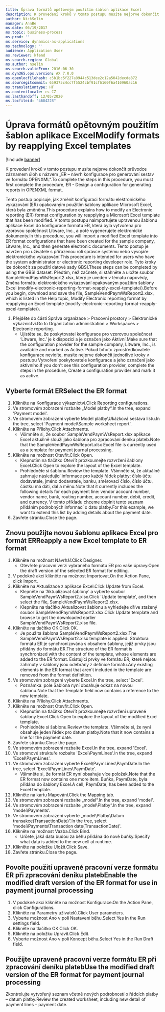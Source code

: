 ```yaml
---
title: Úprava formátů opětovným použitím šablon aplikace Excel
description: K provedení kroků v tomto postupu musíte nejprve dokončit průvodce záznamem úloh s názvem „ER – návrh konfigurace pro generování sestav ve formátu OPENXML“.
author: NickSelin
manager: AnnBe
ms.date: 06/19/2017
ms.topic: business-process
ms.prod: ''
ms.service: dynamics-ax-applications
ms.technology: ''
audience: Application User
ms.reviewer: kfend
ms.search.region: Global
ms.author: nselin
ms.search.validFrom: 2016-06-30
ms.dyn365.ops.version: AX 7.0.0
ms.openlocfilehash: c5b1bc5f227a0944c513dee2c12a5042decde872
ms.sourcegitcommit: 659375c4cc7f5524cbf91cf6160f6a410960ac16
ms.translationtype: HT
ms.contentlocale: cs-CZ
ms.lasthandoff: 12/05/2020
ms.locfileid: "4684228"
---
```

# <a name="modify-formats-by-reapplying-excel-templates"></a><span data-ttu-id="44b22-103">Úprava formátů opětovným použitím šablon aplikace Excel</span><span class="sxs-lookup"><span data-stu-id="44b22-103">Modify formats by reapplying Excel templates</span></span>

[!include [banner](../../includes/banner.md)]

<span data-ttu-id="44b22-104">K provedení kroků v tomto postupu musíte nejprve dokončit průvodce záznamem úloh s názvem „ER – návrh konfigurace pro generování sestav ve formátu OPENXML“.</span><span class="sxs-lookup"><span data-stu-id="44b22-104">To complete the steps in this procedure, you must first complete the procedure, ER - Design a configuration for generating reports in OPENXML format.</span></span>

<span data-ttu-id="44b22-105">Tento postup popisuje, jak změnit konfiguraci formátu elektronického vykazování (ER) opakovaným použitím šablony aplikace Microsoft Excel, která byla změněna.</span><span class="sxs-lookup"><span data-stu-id="44b22-105">This procedure explains how to modify an Electronic reporting (ER) format configuration by reapplying a Microsoft Excel template that has been modified.</span></span> <span data-ttu-id="44b22-106">V tomto postupu naimportujete upravenou šablonu aplikace Excel do konfigurace formátu ER, která byla vytvořena pro vzorovou společnost Litware, Inc., a poté vygenerujete elektronické dokumenty.</span><span class="sxs-lookup"><span data-stu-id="44b22-106">In this procedure, you will import a modified Excel template into ER format configurations that have been created for the sample company, Litware, Inc., and then generate electronic documents.</span></span> <span data-ttu-id="44b22-107">Tento postup je navržen pro uživatele s přiřazenou rolí správce systému nebo vývojáře elektronického vykazování.</span><span class="sxs-lookup"><span data-stu-id="44b22-107">This procedure is intended for users who have the system administrator or electronic reporting developer role.</span></span> <span data-ttu-id="44b22-108">Tyto kroky lze dokončit za použití datové sady GBSI.</span><span class="sxs-lookup"><span data-stu-id="44b22-108">These steps can be completed by using the GBSI dataset.</span></span> <span data-ttu-id="44b22-109">Předtím, než začnete, si stáhněte a uložte soubor SampleVendPaymWsReport2.xlsx, který je uveden v tématu nápovědy, Změna formátu elektronického vykazování opakovaným použitím šablony Excel (modify-electronic-reporting-format-reapply-excel-template/).</span><span class="sxs-lookup"><span data-stu-id="44b22-109">Before you begin, download and save the file, SampleVendPaymWsReport2.xlsx, which is listed in the Help topic, Modify Electronic reporting format by reapplying an Excel template (modify-electronic-reporting-format-reapply-excel-template/).</span></span>

1. <span data-ttu-id="44b22-110">Přejděte do části Správa organizace > Pracovní prostory > Elektronické výkaznictví.</span><span class="sxs-lookup"><span data-stu-id="44b22-110">Go to Organization administration > Workspaces > Electronic reporting.</span></span>
    * <span data-ttu-id="44b22-111">Ujistěte se, že poskytovatel konfigurace pro vzorovou společnost ‘Litware, Inc.’ je k dispozici a je označen jako Aktivní.</span><span class="sxs-lookup"><span data-stu-id="44b22-111">Make sure that the configuration provider for the sample company, Litware, Inc., is available and marked as Active.</span></span> <span data-ttu-id="44b22-112">Pokud tohoto zprostředkovatele konfigurace nevidíte, musíte nejprve dokončit jednotlivé kroky v postupu Vytvoření poskytovatele konfigurace a jeho označení jako aktivního.</span><span class="sxs-lookup"><span data-stu-id="44b22-112">If you don't see this configuration provider, complete the steps in the procedure, Create a configuration provider and mark it as active.</span></span>  

## <a name="select-the-er-format"></a><span data-ttu-id="44b22-113">Vyberte formát ER</span><span class="sxs-lookup"><span data-stu-id="44b22-113">Select the ER format</span></span>
1. <span data-ttu-id="44b22-114">Klikněte na Konfigurace výkaznictví.</span><span class="sxs-lookup"><span data-stu-id="44b22-114">Click Reporting configurations.</span></span>
2. <span data-ttu-id="44b22-115">Ve stromovém zobrazení rozbalte „Model platby“.</span><span class="sxs-lookup"><span data-stu-id="44b22-115">In the tree, expand 'Payment model'.</span></span>
3. <span data-ttu-id="44b22-116">Ve stromovém zobrazení vyberte Model platby\Ukázková sestava listu.</span><span class="sxs-lookup"><span data-stu-id="44b22-116">In the tree, select 'Payment model\Sample worksheet report'.</span></span>
4. <span data-ttu-id="44b22-117">Klikněte na Přílohy.</span><span class="sxs-lookup"><span data-stu-id="44b22-117">Click Attachments.</span></span>
    * <span data-ttu-id="44b22-118">Všimněte si, že soubor SampleVendPaymWsReport.xlsx aplikace Excel aktuálně slouží jako šablona pro zpracování deníku plateb.</span><span class="sxs-lookup"><span data-stu-id="44b22-118">Note that the SampleVendPaymWsReport.xlsx Excel file is currently used as a template for payment journal processing.</span></span>   
5. <span data-ttu-id="44b22-119">Klikněte na možnost Otevřít.</span><span class="sxs-lookup"><span data-stu-id="44b22-119">Click Open.</span></span>
    * <span data-ttu-id="44b22-120">Klepnutím na tlačítko Otevřít prozkoumejte rozvržení šablony Excel.</span><span class="sxs-lookup"><span data-stu-id="44b22-120">Click Open to explore the layout of the Excel template.</span></span>  
    * <span data-ttu-id="44b22-121">Prohlédněte si šablonu.</span><span class="sxs-lookup"><span data-stu-id="44b22-121">Review the template.</span></span> <span data-ttu-id="44b22-122">Všimněte si, že aktuálně zahrnuje následující informace pro každý řádek platby: číslo účtu dodavatele, jméno dodavatele, banku, směrovací číslo, číslo účtu, částku má dáti, dal a měnu.</span><span class="sxs-lookup"><span data-stu-id="44b22-122">Note that it currently includes the following details for each payment line: vendor account number, vendor name, bank, routing number, account number, debit, credit, and currency.</span></span> <span data-ttu-id="44b22-123">V tomto příkladu chceme doplnit tento seznam přidáním podrobných informací o datu platby.</span><span class="sxs-lookup"><span data-stu-id="44b22-123">For this example, we want to extend this list by adding details about the payment date.</span></span>   
6. <span data-ttu-id="44b22-124">Zavřete stránku.</span><span class="sxs-lookup"><span data-stu-id="44b22-124">Close the page.</span></span>

## <a name="reapply-a-new-excel-template-to-er-format"></a><span data-ttu-id="44b22-125">Znovu použijte novou šablonu aplikace Excel pro formát ER</span><span class="sxs-lookup"><span data-stu-id="44b22-125">Reapply a new Excel template to ER format</span></span>
1. <span data-ttu-id="44b22-126">Klikněte na možnost Návrhář.</span><span class="sxs-lookup"><span data-stu-id="44b22-126">Click Designer.</span></span>
    * <span data-ttu-id="44b22-127">Otevřete pracovní verzi vybraného formátu ER pro vaše úpravy.</span><span class="sxs-lookup"><span data-stu-id="44b22-127">Open the draft version of the selected ER format for editing.</span></span>  
2. <span data-ttu-id="44b22-128">V podokně akcí klikněte na možnost Importovat.</span><span class="sxs-lookup"><span data-stu-id="44b22-128">On the Action Pane, click Import.</span></span>
3. <span data-ttu-id="44b22-129">Klikněte na Aktualizace z aplikace Excel.</span><span class="sxs-lookup"><span data-stu-id="44b22-129">Click Update from Excel.</span></span>
    * <span data-ttu-id="44b22-130">Klepněte na 'Aktualizovat šablony' a vyberte soubor SampleVendPaymWsReport2.xlsx.</span><span class="sxs-lookup"><span data-stu-id="44b22-130">Click 'Update template', and then select the file, SampleVendPaymWsReport2.xlsx.</span></span>  
    * <span data-ttu-id="44b22-131">Klepněte na tlačítko Aktualizovat šablonu a vyhledejte dříve stažený soubor SampleVendPaymWsReport2.xlsx.</span><span class="sxs-lookup"><span data-stu-id="44b22-131">Click Update template and browse to get the downloaded earlier SampleVendPaymWsReport2.xlsx file.</span></span>  
4. <span data-ttu-id="44b22-132">Klikněte na tlačítko OK.</span><span class="sxs-lookup"><span data-stu-id="44b22-132">Click OK.</span></span>
    * <span data-ttu-id="44b22-133">Je použita šablona SampleVendPaymWsReport2.xlsx.</span><span class="sxs-lookup"><span data-stu-id="44b22-133">The SampleVendPaymWsReport2.xlsx template is applied.</span></span> <span data-ttu-id="44b22-134">Struktura formátu ER je synchronizována s obsahem šablony, jejíž prvky jsou přidány do formátu ER.</span><span class="sxs-lookup"><span data-stu-id="44b22-134">The structure of the ER format is synchronized with the content of the template, whose elements are added to the ER format.</span></span> <span data-ttu-id="44b22-135">Existující prvky ve formátu ER, které nejsou zahrnuty v šablony jsou odebrány z definice formátu.</span><span class="sxs-lookup"><span data-stu-id="44b22-135">Any existing elements in the ER format that aren't included in the template are removed from the format definition.</span></span>  
5. <span data-ttu-id="44b22-136">Ve stromovém zobrazení vyberte Excel.</span><span class="sxs-lookup"><span data-stu-id="44b22-136">In the tree, select 'Excel'.</span></span>
    * <span data-ttu-id="44b22-137">Poznámka: pole Šablona nyní obsahuje odkaz na novou šablonu.</span><span class="sxs-lookup"><span data-stu-id="44b22-137">Note that the Template field now contains a reference to the new template.</span></span>   
6. <span data-ttu-id="44b22-138">Klikněte na Přílohy.</span><span class="sxs-lookup"><span data-stu-id="44b22-138">Click Attachments.</span></span>
7. <span data-ttu-id="44b22-139">Klikněte na možnost Otevřít.</span><span class="sxs-lookup"><span data-stu-id="44b22-139">Click Open.</span></span>
    * <span data-ttu-id="44b22-140">Klepnutím na tlačítko Otevřít prozkoumejte rozvržení upravené šablony Excel.</span><span class="sxs-lookup"><span data-stu-id="44b22-140">Click Open to explore the layout of the modified Excel template.</span></span>  
    * <span data-ttu-id="44b22-141">Prohlédněte si šablonu.</span><span class="sxs-lookup"><span data-stu-id="44b22-141">Review the template.</span></span> <span data-ttu-id="44b22-142">Všimněte si, že nyní obsahuje jeden řádek pro datum platby.</span><span class="sxs-lookup"><span data-stu-id="44b22-142">Note that it now contains a line for the payment date.</span></span>   
8. <span data-ttu-id="44b22-143">Zavřete stránku.</span><span class="sxs-lookup"><span data-stu-id="44b22-143">Close the page.</span></span>
9. <span data-ttu-id="44b22-144">Ve stromovém zobrazení rozbalte Excel.</span><span class="sxs-lookup"><span data-stu-id="44b22-144">In the tree, expand 'Excel'.</span></span>
10. <span data-ttu-id="44b22-145">Ve stromové struktuře rozbalte 'Excel\PaymLines'.</span><span class="sxs-lookup"><span data-stu-id="44b22-145">In the tree, expand 'Excel\PaymLines'.</span></span>
11. <span data-ttu-id="44b22-146">Ve stromovém zobrazení vyberte Excel\PaymLines\PaymDate.</span><span class="sxs-lookup"><span data-stu-id="44b22-146">In the tree, select 'Excel\PaymLines\PaymDate'.</span></span>
    * <span data-ttu-id="44b22-147">Všimněte si, že formát ER nyní obsahuje více položek.</span><span class="sxs-lookup"><span data-stu-id="44b22-147">Note that the ER format now contains one more item.</span></span> <span data-ttu-id="44b22-148">Buňka, PaymDate, byla přidána do šablony Excel.</span><span class="sxs-lookup"><span data-stu-id="44b22-148">A cell, PaymDate, has been added to the Excel template.</span></span>  
12. <span data-ttu-id="44b22-149">Klikněte na kartu Mapování.</span><span class="sxs-lookup"><span data-stu-id="44b22-149">Click the Mapping tab.</span></span>
13. <span data-ttu-id="44b22-150">Ve stromovém zobrazení rozbalte „model“.</span><span class="sxs-lookup"><span data-stu-id="44b22-150">In the tree, expand 'model'.</span></span>
14. <span data-ttu-id="44b22-151">Ve stromovém zobrazení rozbalte „model\Platby“.</span><span class="sxs-lookup"><span data-stu-id="44b22-151">In the tree, expand 'model\Payments'.</span></span>
15. <span data-ttu-id="44b22-152">Ve stromovém zobrazení vyberte „model\Platby\Datum transakce(TransactionDate)“.</span><span class="sxs-lookup"><span data-stu-id="44b22-152">In the tree, select 'model\Payments\Transaction date(TransactionDate)'.</span></span>
16. <span data-ttu-id="44b22-153">Klikněte na možnost Vazba.</span><span class="sxs-lookup"><span data-stu-id="44b22-153">Click Bind.</span></span>
    * <span data-ttu-id="44b22-154">Určete, jaká data budou za běhu přidána do nové buňky.</span><span class="sxs-lookup"><span data-stu-id="44b22-154">Specify what data is added to the new cell at runtime.</span></span>  
17. <span data-ttu-id="44b22-155">Klikněte na položku Uložit.</span><span class="sxs-lookup"><span data-stu-id="44b22-155">Click Save.</span></span>
18. <span data-ttu-id="44b22-156">Zavřete stránku.</span><span class="sxs-lookup"><span data-stu-id="44b22-156">Close the page.</span></span>

## <a name="enable-the-modified-draft-version-of-the-er-format-for-use-in-payment-journal-processing"></a><span data-ttu-id="44b22-157">Povolte použití upravené pracovní verze formátu ER při zpracování deníku plateb</span><span class="sxs-lookup"><span data-stu-id="44b22-157">Enable the modified draft version of the ER format for use in payment journal processing</span></span>
1. <span data-ttu-id="44b22-158">V podokně akcí klikněte na možnost Konfigurace.</span><span class="sxs-lookup"><span data-stu-id="44b22-158">On the Action Pane, click Configurations.</span></span>
2. <span data-ttu-id="44b22-159">Klikněte na Parametry uživatelů.</span><span class="sxs-lookup"><span data-stu-id="44b22-159">Click User parameters.</span></span>
3. <span data-ttu-id="44b22-160">Vyberte možnost Ano v poli Nastavení běhu.</span><span class="sxs-lookup"><span data-stu-id="44b22-160">Select Yes in the Run settings field.</span></span>
4. <span data-ttu-id="44b22-161">Klikněte na tlačítko OK.</span><span class="sxs-lookup"><span data-stu-id="44b22-161">Click OK.</span></span>
5. <span data-ttu-id="44b22-162">Klikněte na položku Upravit.</span><span class="sxs-lookup"><span data-stu-id="44b22-162">Click Edit.</span></span>
6. <span data-ttu-id="44b22-163">Vyberte možnost Ano v poli Koncept běhu.</span><span class="sxs-lookup"><span data-stu-id="44b22-163">Select Yes in the Run Draft field.</span></span>

## <a name="use-the-modified-draft-version-of-the-er-format-for-payment-journal-processing"></a><span data-ttu-id="44b22-164">Použijte upravené pracovní verze formátu ER při zpracování deníku plateb</span><span class="sxs-lookup"><span data-stu-id="44b22-164">Use the modified draft version of the ER format for payment journal processing</span></span>

<span data-ttu-id="44b22-165">Zkontrolujte vytvořený seznam včetně nových podrobností o řádcích platby – datum platby.</span><span class="sxs-lookup"><span data-stu-id="44b22-165">Review the created worksheet, including new detail of payment lines – payment date.</span></span>  
